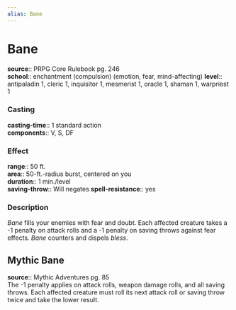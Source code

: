 ```yaml
---
alias: Bane
---
```


# Bane 

**source**:: PRPG Core Rulebook pg. 246  
**school**:: enchantment (compulsion) (emotion, fear, mind-affecting)
**level**:: antipaladin 1, cleric 1, inquisitor 1, mesmerist 1, oracle 1, shaman 1, warpriest 1

### Casting 

**casting-time**:: 1 standard action  
**components**:: V, S, DF

### Effect 

**range**:: 50 ft.  
**area**:: 50-ft.-radius burst, centered on you  
**duration**:: 1 min./level  
**saving-throw**:: Will negates
**spell-resistance**:: yes

### Description 

*Bane* fills your enemies with fear and doubt. Each affected creature takes a -1 penalty on attack rolls and a -1 penalty on saving throws against fear effects. *Bane* counters and dispels *bless*.

## Mythic Bane 

**source**:: Mythic Adventures pg. 85  
The -1 penalty applies on attack rolls, weapon damage rolls, and all saving throws. Each affected creature must roll its next attack roll or saving throw twice and take the lower result.
